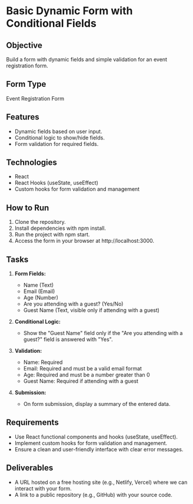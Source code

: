 # Basic Dynamic Form with Conditional Fields

## Objective
Build a form with dynamic fields and simple validation for an event registration form.

## Form Type
Event Registration Form

## Features
- Dynamic fields based on user input.
- Conditional logic to show/hide fields.
- Form validation for required fields.

## Technologies
- React
- React Hooks (useState, useEffect)
- Custom hooks for form validation and management

## How to Run
1. Clone the repository.
2. Install dependencies with npm install.
3. Run the project with npm start.
4. Access the form in your browser at http://localhost:3000.

## Tasks
1. **Form Fields:**
   - Name (Text)
   - Email (Email)
   - Age (Number)
   - Are you attending with a guest? (Yes/No)
   - Guest Name (Text, visible only if attending with a guest)

2. **Conditional Logic:**
   - Show the "Guest Name" field only if the "Are you attending with a guest?" field is answered with "Yes".

3. **Validation:**
   - Name: Required
   - Email: Required and must be a valid email format
   - Age: Required and must be a number greater than 0
   - Guest Name: Required if attending with a guest

4. **Submission:**
   - On form submission, display a summary of the entered data.

## Requirements
- Use React functional components and hooks (useState, useEffect).
- Implement custom hooks for form validation and management.
- Ensure a clean and user-friendly interface with clear error messages.

## Deliverables
- A URL hosted on a free hosting site (e.g., Netlify, Vercel) where we can interact with your form.
- A link to a public repository (e.g., GitHub) with your source code.
